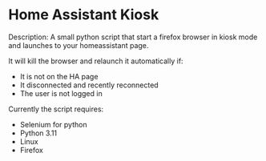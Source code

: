 # Home Assistant Kiosk
Description:
A small python script that start a firefox browser in kiosk mode and launches to your homeassistant page.

It will kill the browser and relaunch it automatically if:
  - It is not on the HA page
  - It disconnected and recently reconnected
  - The user is not logged in

Currently the script requires:
  - Selenium for python
  - Python 3.11
  - Linux
  - Firefox
